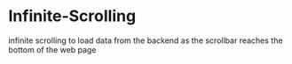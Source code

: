 # Infinite-Scrolling
infinite scrolling to load data from the backend as the scrollbar reaches the bottom of the web page
